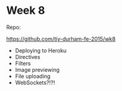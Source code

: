 # Week 8

Repo:

https://github.com/tiy-durham-fe-2015/wk8

- Deploying to Heroku
- Directives
- Filters
- Image previewing
- File uploading
- WebSockets?!?!
